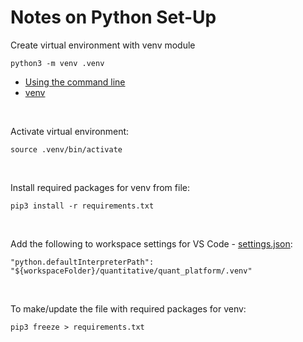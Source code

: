 # Notes on Python Set-Up

Create virtual environment with venv module

    python3 -m venv .venv

- [Using the command line](https://docs.python.org/3/using/cmdline)
- [venv](https://docs.python.org/3/library/venv.html)

</br>

Activate virtual environment:

    source .venv/bin/activate

</br>

Install required packages for venv from file:

    pip3 install -r requirements.txt

</br>

Add the following to workspace settings for VS Code - [settings.json](../../.vscode/settings.json):

    "python.defaultInterpreterPath": "${workspaceFolder}/quantitative/quant_platform/.venv"

</br>

To make/update the file with required packages for venv:

    pip3 freeze > requirements.txt
